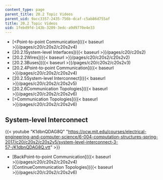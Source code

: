 ```yaml
---
content_type: page
parent_title: 20.2 Topic Videos
parent_uid: 9acc3357-2435-756b-dcaf-c5ab86d755af
title: 20.2 Topic Videos
uid: 1febd9fd-143b-3209-3edc-a9d9770e4e33
---
```


*   [<Point-to-point Communication]({{< baseurl >}}/pages/c20/c20s2/c20s2v4)
*   [20.2.1System-level Interfaces]({{< baseurl >}}/pages/c20/c20s2)
*   [20.2.2Wires]({{< baseurl >}}/pages/c20/c20s2/c20s2v2)
*   [20.2.3Buses]({{< baseurl >}}/pages/c20/c20s2/c20s2v3)
*   [20.2.4Point-to-point Communication]({{< baseurl >}}/pages/c20/c20s2/c20s2v4)
*   [20.2.5System-level Interconnect]({{< baseurl >}}/pages/c20/c20s2/c20s2v5)
*   [20.2.6Communication Topologies]({{< baseurl >}}/pages/c20/c20s2/c20s2v6)
*   [\>Communication Topologies]({{< baseurl >}}/pages/c20/c20s2/c20s2v6)

System-level Interconnect
-------------------------

{{< youtube "K1dbnQDAG8Q" "https://ocw.mit.edu/courses/electrical-engineering-and-computer-science/6-004-computation-structures-spring-2017/c20/c20s2/c20s2v5/system-level-interconnect-3-57-/K1dbnQDAG8Q.vtt" >}}

*   [BackPoint-to-point Communication]({{< baseurl >}}/pages/c20/c20s2/c20s2v4)
*   [ContinueCommunication Topologies]({{< baseurl >}}/pages/c20/c20s2/c20s2v6)